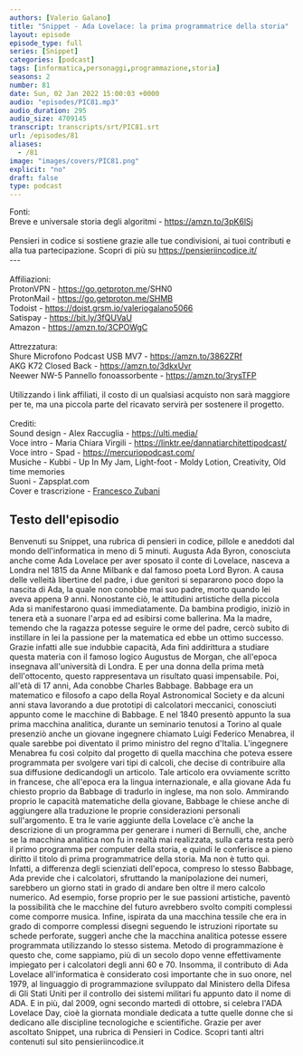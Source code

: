 ```yaml
---
authors: [Valerio Galano]
title: "Snippet - Ada Lovelace: la prima programmatrice della storia"
layout: episode
episode_type: full
series: [Snippet]
categories: [podcast]
tags: [informatica,personaggi,programmazione,storia]
seasons: 2
number: 81
date: Sun, 02 Jan 2022 15:00:03 +0000
audio: "episodes/PIC81.mp3"
audio_duration: 295
audio_size: 4709145
transcript: transcripts/srt/PIC81.srt
url: /episodes/81
aliases: 
  - /81
image: "images/covers/PIC81.png"
explicit: "no"
draft: false
type: podcast
---
```

Fonti:<br />Breve e universale storia degli algoritmi - <a href="https://amzn.to/3pK6lSj" rel="noopener">https://amzn.to/3pK6lSj</a> <br /><br />Pensieri in codice si sostiene grazie alle tue condivisioni, ai tuoi contributi e alla tua partecipazione. Scopri di più su <a href="https://pensieriincodice.it/" rel="noopener">https://pensieriincodice.it/</a> <br />---<br /><br />Affiliazioni:<br />ProtonVPN - <a href="https://go.getproton.me" rel="noopener">https://go.getproton.me</a>/SHN0 <br />ProtonMail - <a href="https://go.getproton.me/SHMB" rel="noopener">https://go.getproton.me/SHMB</a> <br />Todoist - <a href="https://doist.grsm.io/valeriogalano5066" rel="noopener">https://doist.grsm.io/valeriogalano5066</a> <br />Satispay - <a href="https://bit.ly/3fQUVaU" rel="noopener">https://bit.ly/3fQUVaU</a> <br />Amazon - <a href="https://amzn.to/3CPOWgC" rel="noopener">https://amzn.to/3CPOWgC</a> <br /><br />Attrezzatura:<br />Shure Microfono Podcast USB MV7 - <a href="https://amzn.to/3862ZRf" rel="noopener">https://amzn.to/3862ZRf</a> <br />AKG K72 Closed Back - <a href="https://amzn.to/3dkxUvr" rel="noopener">https://amzn.to/3dkxUvr</a> <br />Neewer NW-5 Pannello fonoassorbente - <a href="https://amzn.to/3rysTFP" rel="noopener">https://amzn.to/3rysTFP</a> <br /><br />Utilizzando i link affiliati, il costo di un qualsiasi acquisto non sarà maggiore per te, ma una piccola parte del ricavato servirà per sostenere il progetto.<br /><br />Crediti:<br />Sound design - Alex Raccuglia - <a href="https://ulti.media/" rel="noopener">https://ulti.media/</a> <br />Voce intro - Maria Chiara Virgili - <a href="https://linktr.ee/dannatiarchitettipodcast/" rel="noopener">https://linktr.ee/dannatiarchitettipodcast/</a>  <br />Voce intro - Spad - <a href="https://mercuriopodcast.com/" rel="noopener">https://mercuriopodcast.com/</a> <br />Musiche - Kubbi - Up In My Jam, Light-foot - Moldy Lotion, Creativity, Old time memories<br />Suoni - Zapsplat.com<br />Cover e trascrizione - <a href="https://it.linkedin.com/in/francesco-zubani-5957081a6" rel="noopener">Francesco Zubani</a>

<!-- more -->

## Testo dell'episodio

Benvenuti su Snippet, una rubrica di pensieri in codice, pillole e aneddoti dal mondo dell'informatica
in meno di 5 minuti.
Augusta Ada Byron, conosciuta anche come Ada Lovelace per aver sposato il conte di
Lovelace, nasceva a Londra nel 1815 da Anne Milbank e dal famoso poeta Lord Byron.
A causa delle velleità libertine del padre, i due genitori si separarono poco dopo la
nascita di Ada, la quale non conobbe mai suo padre, morto quando lei aveva appena
9 anni.
Nonostante ciò, le attitudini artistiche della piccola Ada si manifestarono quasi immediatamente.
Da bambina prodigio, iniziò in tenera età a suonare l'arpa ed ad esibirsi come ballerina.
Ma la madre, temendo che la ragazza potesse seguire le orme del padre, cercò subito di
instillare in lei la passione per la matematica ed ebbe un ottimo successo.
Grazie infatti alle sue indubbie capacità, Ada finì addirittura a studiare questa materia
con il famoso logico Augustus de Morgan, che all'epoca insegnava all'università di Londra.
E per una donna della prima metà dell'ottocento, questo rappresentava un risultato quasi impensabile.
Poi, all'età di 17 anni, Ada conobbe Charles Babbage.
Babbage era un matematico e filosofo a capo della Royal Astronomical Society e da alcuni
anni stava lavorando a due prototipi di calcolatori meccanici, conosciuti appunto come le macchine
di Babbage.
E nel 1840 presentò appunto la sua prima macchina analitica, durante un seminario tenutosi
a Torino al quale presenziò anche un giovane ingegnere chiamato Luigi Federico Menabrea,
il quale sarebbe poi diventato il primo ministro del regno d'Italia.
L'ingegnere Menabrea fu così colpito dal progetto di quella macchina che poteva essere
programmata per svolgere vari tipi di calcoli, che decise di contribuire alla sua diffusione
dedicandogli un articolo.
Tale articolo era ovviamente scritto in francese, che all'epoca era la lingua internazionale,
e alla giovane Ada fu chiesto proprio da Babbage di tradurlo in inglese, ma non solo.
Ammirando proprio le capacità matematiche della giovane, Babbage le chiese anche di
aggiungere alla traduzione le proprie considerazioni personali sull'argomento.
E tra le varie aggiunte della Lovelace c'è anche la descrizione di un programma per generare
i numeri di Bernulli, che, anche se la macchina analitica non fu in realtà mai realizzata,
sulla carta resta però il primo programma per computer della storia, e quindi le conferisce
a pieno diritto il titolo di prima programmatrice della storia.
Ma non è tutto qui.
Infatti, a differenza degli scienziati dell'epoca, compreso lo stesso Babbage, Ada previde che
i calcolatori, sfruttando la manipolazione dei numeri, sarebbero un giorno stati in grado
di andare ben oltre il mero calcolo numerico.
Ad esempio, forse proprio per le sue passioni artistiche, paventò la possibilità che le
macchine del futuro avrebbero svolto compiti complessi come comporre musica.
Infine, ispirata da una macchina tessile che era in grado di comporre complessi disegni
seguendo le istruzioni riportate su schede perforate, suggerì anche che la macchina
analitica potesse essere programmata utilizzando lo stesso sistema.
Metodo di programmazione è questo che, come sappiamo, più di un secolo dopo venne effettivamente
impiegato per i calcolatori degli anni 60 e 70.
Insomma, il contributo di Ada Lovelace all'informatica è considerato così importante che in suo
onore, nel 1979, al linguaggio di programmazione sviluppato dal Ministero della Difesa di
Gli Stati Uniti per il controllo dei sistemi militari fu appunto dato il nome di ADA.
E in più, dal 2009, ogni secondo martedì di ottobre, si celebra l'ADA Lovelace Day,
cioè la giornata mondiale dedicata a tutte quelle donne che si dedicano alle discipline
tecnologiche e scientifiche.
Grazie per aver ascoltato Snippet, una rubrica di Pensieri in Codice.
Scopri tanti altri contenuti sul sito pensieriincodice.it

